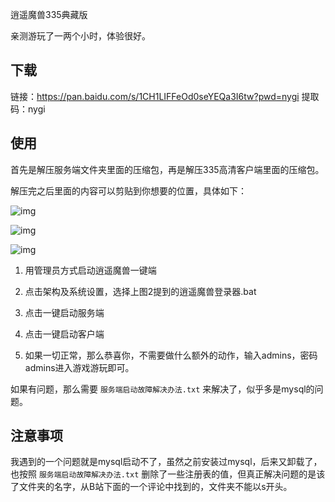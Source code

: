 逍遥魔兽335典藏版

亲测游玩了一两个小时，体验很好。

## 下载
链接：https://pan.baidu.com/s/1CH1LIFFeOd0seYEQa3I6tw?pwd=nygi 
提取码：nygi

## 使用
首先是解压服务端文件夹里面的压缩包，再是解压335高清客户端里面的压缩包。

解压完之后里面的内容可以剪贴到你想要的位置，具体如下：


![img]({static}/images/2024/wow_1.png)

![img]({static}/images/2024/wow_2.png)

![img]({static}/images/2024/wow_3.png)

1. 用管理员方式启动逍遥魔兽一键端

2. 点击架构及系统设置，选择上图2提到的逍遥魔兽登录器.bat

3. 点击一键启动服务端

4. 点击一键启动客户端

5. 如果一切正常，那么恭喜你，不需要做什么额外的动作，输入admins，密码admins进入游戏游玩即可。

如果有问题，那么需要 `服务端启动故障解决办法.txt` 来解决了，似乎多是mysql的问题。

## 注意事项
我遇到的一个问题就是mysql启动不了，虽然之前安装过mysql，后来又卸载了，也按照 `服务端启动故障解决办法.txt` 删除了一些注册表的值，但真正解决问题的是该了文件夹的名字，从B站下面的一个评论中找到的，文件夹不能以s开头。
